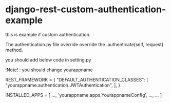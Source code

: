 # django-rest-custom-authentication-example


this is example if custom authentication.

The authentication.py file override override the .authenticate(self, request) method.

you should add below code in setting.py

!Note! : you should change yourappname 

REST_FRAMEWORK = {
    "DEFAULT_AUTHENTICATION_CLASSES": [
        "yourappname.authentication.JWTAuthentication",
    ],
}

INSTALLED_APPS = [
 ...,
    'yourappname.apps.YourappnameConfig',
 ...,
 ...
]

 
